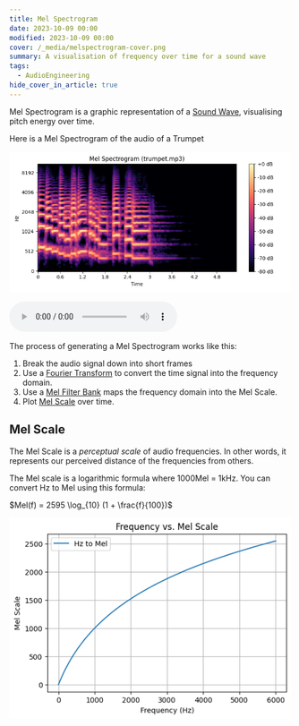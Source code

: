 ```yaml
---
title: Mel Spectrogram
date: 2023-10-09 00:00
modified: 2023-10-09 00:00
cover: /_media/melspectrogram-cover.png
summary: A visualisation of frequency over time for a sound wave
tags:
  - AudioEngineering
hide_cover_in_article: true
---
```


Mel Spectrogram is a graphic representation of a [Sound Wave](sound-wave.md), visualising pitch energy over time.

Here is a Mel Spectrogram of the audio of a Trumpet

![Melspectrogram example of a Trumpet](../_media/melspectrogram-example.png)

<audio controls>
  <source src="/_media/trumpet_example.mp3" type="audio/mpeg">
</audio>

The process of generating a Mel Spectrogram works like this:

1. Break the audio signal down into short frames
2. Use a [Fourier Transform](fourier-transform.md) to convert the time signal into the frequency domain.
3. Use a [Mel Filter Bank](mel-filter-bank.md) maps the frequency domain into the Mel Scale.
4. Plot [Mel Scale](mel-scale.md) over time.

## Mel Scale

The Mel Scale is a *perceptual scale* of audio frequencies. In other words, it represents our perceived distance of the frequencies from others.

The Mel scale is a logarithmic formula where 1000Mel = 1kHz. You can convert Hz to Mel using this formula:

$Mel(f) = 2595 \log_{10} (1 + \frac{f}{100})$

![Frequency vs Mel Scale plot](../_media/mel-scale-plot.png)